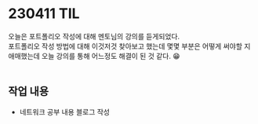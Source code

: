 # 230411 TIL
오늘은 포트폴리오 작성에 대해 멘토님의 강의를 듣게되었다. <br>
포트폴리오 작성 방법에 대해 이것저것 찾아보고 했는데 몇몇 부분은 어떻게 써야할 지 애매했는데 오늘 강의를 통해 어느정도 해결이 된 것 같다. 😁 <br>
<br>

## 작업 내용
- 네트워크 공부 내용 블로그 작성

